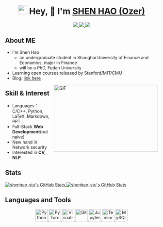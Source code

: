 <h1 align="center">
  <img src="https://emojis.slackmojis.com/emojis/images/1531849430/4246/blob-sunglasses.gif?1531849430" width="30"/> Hey, 👋  I'm <a href="https://www.zhihu.com/people/shenhao-63" target="_blank">SHEN HAO (Ozer)</a>
</h1>
<p align="center">
  <a href="https://github.com/shenhao-stu">
    <img src="https://badges.pufler.dev/visits/shenhao-stu/shenhao-stu?style=flat-square&color=black&logo=github">
  </a>
  <a href="https://github.com/shenhao-stu">
    <img src="https://badges.pufler.dev/years/shenhao-stu?style=flat-square&color=black&logo=github">
  </a>
  <a href="https://github.com/shenhao-stu?tab=repositories">
    <img src="https://badges.pufler.dev/repos/shenhao-stu?style=flat-square&color=black&logo=github">
  </a>
<!--   <a href="https://gist.github.com/shenhao-stu">
    <img src="https://badges.pufler.dev/gists/shenhao-stu?style=flat-square&color=black&logo=github">
  </a>
  <a href="https://github.com/shenhao-stu">
    <img src="https://badges.pufler.dev/commits/monthly/shenhao-stu?style=flat-square&color=black&logo=github">
  </a> -->
</p>

## About ME

- I'm Shen Hao
  -  an undergraduate student in Shanghai University of Finance and Economics, major in Finance
  -  will be a PhD, Fudan University
- Learning open courses released by Stanford/MIT/CMU
- Blog: [link here](https://www.zhihu.com/people/shenhao-63)

<img align="right" alt="GIF" src="https://github.com/abhisheknaiidu/abhisheknaiidu/blob/master/code.gif?raw=true" width="343" height="220" title="Do what you like, and do it best!">

## Skill & Interest
- Languages：C/C++, Python, LaTeX, Markdown, PPT
- Full-Stack **Web Development**(but naive)
- New hand in Network security
- Interested in **CV, NLP** 

## Stats
<a href="https://github.com/shenhao-stu/shenhao-stu">
  <img align="center" src="https://github-readme-stats.vercel.app/api/top-langs/?username=shenhao-stu&langs_count=10&layout=compact&exclude_repo=shenhao-stu.github.io" alt="shenhao-stu's GitHub Stats" /></a><a href="https://github.com/shenhao-stu">
  <img align="center" src="https://github-readme-stats.vercel.app/api?username=shenhao-stu&show_icons=true&line_height=27&count_private=true&title_color=333&text_color=777" alt="shenhao-stu's GitHub Stats" /></a>

## Languages and Tools
<p align="center">
<a href='https://www.python.org/'>
    <img src="https://www.vectorlogo.zone/logos/python/python-icon.svg" alt="Python" height="40"/>
</a>
<a href="https://pytorch.org/"> 
    <img src="https://www.vectorlogo.zone/logos/pytorch/pytorch-icon.svg" alt="PyTorch" height="40"/> 
</a>
<a href='https://code.visualstudio.com/'>
    <img src="https://www.vectorlogo.zone/logos/visualstudio_code/visualstudio_code-icon.svg" alt="Visual-Studio-Code" height="40"/> 
</a>
<a href='https://git-scm.com/'>
    <img src="https://www.vectorlogo.zone/logos/git-scm/git-scm-icon.svg" alt="Git" height="40"/>
</a>
<a href='https://jupyter.org/'>
    <img src="https://www.vectorlogo.zone/logos/jupyter/jupyter-icon.svg" alt="Jupyter" height="40"/> 
</a>
<a href='https://tensorflow.google.cn/'>
    <img src="https://www.vectorlogo.zone/logos/tensorflow/tensorflow-icon.svg" alt="TensorFlow" height="40"/> 
</a>
<a href='https://www.mysql.com/'>
    <img src="https://www.vectorlogo.zone/logos/mysql/mysql-icon.svg" alt="MySQL" height="40"/> 
</a>
</p>
